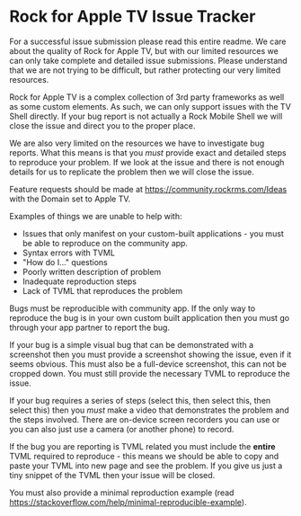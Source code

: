 # Rock for Apple TV Issue Tracker

For a successful issue submission please read this entire readme. We care about the quality of Rock for Apple TV, but with our limited resources we can only take complete and detailed issue submissions. Please understand that we are not trying to be difficult, but rather protecting our very limited resources.

Rock for Apple TV is a complex collection of 3rd party frameworks as well as some custom elements. As such, we can only support issues with the TV Shell directly. If your bug report is not actually a Rock Mobile Shell we will close the issue and direct you to the proper place.

We are also very limited on the resources we have to investigate bug reports. What this means is that you _must_ provide exact and detailed steps to reproduce your problem. If we look at the issue and there is not enough details for us to replicate the problem then we will close the issue.

Feature requests should be made at https://community.rockrms.com/Ideas with the Domain set to Apple TV.

Examples of things we are unable to help with:
* Issues that only manifest on your custom-built applications - you must be able to reproduce on the community app.
* Syntax errors with TVML
* "How do I..." questions
* Poorly written description of problem
* Inadequate reproduction steps
* Lack of TVML that reproduces the problem

Bugs must be reproducible with community app. If the only way to reproduce the bug is in your own custom built application then you must go through your app partner to report the bug.

If your bug is a simple visual bug that can be demonstrated with a screenshot then you must provide a screenshot showing the issue, even if it seems obvious. This must also be a full-device screenshot, this can not be cropped down. You must still provide the necessary TVML to reproduce the issue.

If your bug requires a series of steps (select this, then select this, then select this) then you _must_ make a video that demonstrates the problem and the steps involved. There are on-device screen recorders you can use or you can also just use a camera (or another phone) to record.

If the bug you are reporting is TVML related you must include the **entire** TVML required to reproduce - this means we should be able to copy and paste your TVML into new page and see the problem. If you give us just a tiny snippet of the TVML then your issue will be closed.

You must also provide a minimal reproduction example (read https://stackoverflow.com/help/minimal-reproducible-example). 
